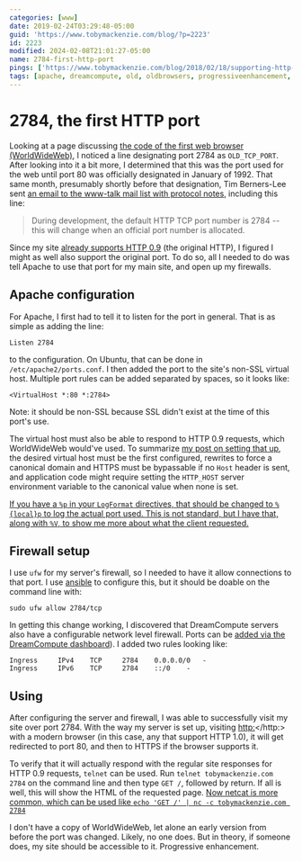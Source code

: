 ```yaml
---
categories: [www]
date: 2019-02-24T03:29:48-05:00
guid: 'https://www.tobymackenzie.com/blog/?p=2223'
id: 2223
modified: 2024-02-08T21:01:27-05:00
name: 2784-first-http-port
pings: ['https://www.tobymackenzie.com/blog/2018/02/18/supporting-http-0-9/']
tags: [apache, dreamcompute, old, oldbrowsers, progressiveenhancement, server, site, web]
---
```


2784, the first HTTP port
=========================

Looking at a page discussing [the code of the first web browser (WorldWideWeb)](https://worldwideweb.cern.ch/code/), I noticed a line designating port 2784 as `OLD_TCP_PORT`.  After looking into it a bit more, I determined that this was the port used for the web until port 80 was officially designated in January of 1992.<!--more-->  That same month, presumably shortly before that designation, Tim Berners-Lee sent [an email to the www-talk mail list with protocol notes](http://lists.w3.org/Archives/Public/www-talk/1992JanFeb/0000.html), including this line:

> During development, the default HTTP TCP port number is 2784 -- this will change when an official port number is allocated.

Since my site [already supports HTTP 0.9](https://www.tobymackenzie.com/blog/2018/02/18/supporting-http-0-9/) (the original HTTP), I figured I might as well also support the original port.  To do so, all I needed to do was tell Apache to use that port for my main site, and open up my firewalls.

Apache configuration
------------

For Apache, I first had to tell it to listen for the port in general.  That is as simple as adding the line:

```
Listen 2784
```

to the configuration.  On Ubuntu, that can be done in `/etc/apache2/ports.conf`.  I then added the port to the site's non-SSL virtual host.  Multiple port rules can be added separated by spaces, so it looks like:

```
<VirtualHost *:80 *:2784>
```

Note: it should be non-SSL because SSL didn't exist at the time of this port's use.

The virtual host must also be able to respond to HTTP 0.9 requests, which WorldWideWeb would've used.  To summarize [my post on setting that up](/content/blog/2018/02/18/supporting-http-0-9.md), the desired virtual host must be the first configured, rewrites to force a canonical domain and HTTPS must be bypassable if no `Host` header is sent, and application code might require setting the `HTTP_HOST` server environment variable to the canonical value when none is set.

<ins>If you have a `%p` in your `LogFormat` directives, that should be changed to `%{local}p` to log the actual port used.  This is not standard, but I have that, along with `%V`, to show me more about what the client requested.</ins>

Firewall setup
--------------

I use `ufw` for my server's firewall, so I needed to have it allow connections to that port.  I use [ansible](https://www.ansible.com/) to configure this, but it should be doable on the command line with:

```
sudo ufw allow 2784/tcp
```

In getting this change working, I discovered that DreamCompute servers also have a configurable network level firewall.  Ports can be [added via the DreamCompute dashboard](https://help.dreamhost.com/hc/en-us/articles/215912838-Configuring-security-groups#Add_rule)).  I added two rules looking like:

```
Ingress 	IPv4 	TCP 	2784 	0.0.0.0/0 	- 	
Ingress 	IPv6 	TCP 	2784 	::/0 	- 
```

Using
-------

After configuring the server and firewall, I was able to successfully visit my site over port 2784.  With the way my server is set up, visiting <http:></http:> with a modern browser (in this case, any that support HTTP 1.0), it will get redirected to port 80, and then to HTTPS if the browser supports it.

To verify that it will actually respond with the regular site responses for HTTP 0.9 requests, `telnet` can be used.  Run `telnet tobymackenzie.com 2784` on the command line and then type `GET /`, followed by return.  If all is well, this will show the HTML of the requested page.  <ins>Now netcat is more common, which can be used like `echo 'GET /' | nc -c tobymackenzie.com 2784`</ins>

I don't have a copy of WorldWideWeb, let alone an early version from before the port was changed.  Likely, no one does.  But in theory, if someone does, my site should be accessible to it.  Progressive enhancement.
